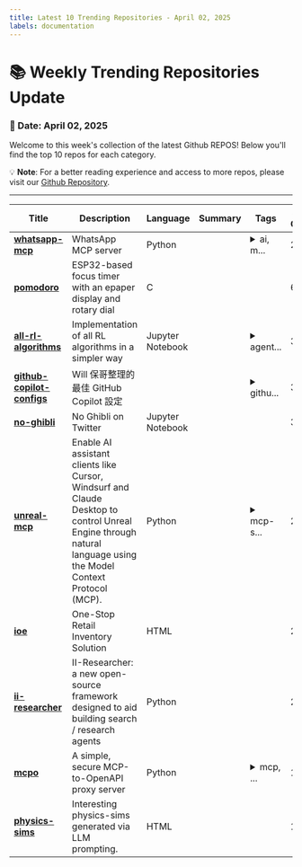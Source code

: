 ```yaml
---
title: Latest 10 Trending Repositories - April 02, 2025
labels: documentation
---
```

# 📚 Weekly Trending Repositories Update

### 📅 Date: April 02, 2025

Welcome to this week's collection of the latest Github REPOS! Below you'll find the top 10 repos for each category.

💡 **Note**: For a better reading experience and access to more repos, please visit our [Github Repository](https://github.com/marc-ko/daily-trending-repo).

---

| **Title** | **Description** | **Language** | **Summary** | **Tags** | **Stars Count** |
| --- | --- | --- | --- | --- | --- |
| **[whatsapp-mcp](https://github.com/lharries/whatsapp-mcp)** | WhatsApp MCP server | Python |  | <details><summary>ai, m...</summary><p>ai, mcp, whatsapp, whatsapp-api</p></details> | 2569 |
| **[pomodoro](https://github.com/Rukenshia/pomodoro)** | ESP32-based focus timer with an epaper display and rotary dial | C |  |  | 656 |
| **[all-rl-algorithms](https://github.com/FareedKhan-dev/all-rl-algorithms)** | Implementation of all RL algorithms in a simpler way | Jupyter Notebook |  | <details><summary>agent...</summary><p>agent, llm, openai, python, reinforcement-learning, rl</p></details> | 340 |
| **[github-copilot-configs](https://github.com/doggy8088/github-copilot-configs)** | Will 保哥整理的最佳 GitHub Copilot 設定 |  |  | <details><summary>githu...</summary><p>github-copilot, github-copilot-chat</p></details> | 324 |
| **[no-ghibli](https://github.com/faisalsayed10/no-ghibli)** | No Ghibli on Twitter | Jupyter Notebook |  |  | 312 |
| **[unreal-mcp](https://github.com/chongdashu/unreal-mcp)** | Enable AI assistant clients like Cursor, Windsurf and Claude Desktop to control Unreal Engine through natural language using the Model Context Protocol (MCP). | Python |  | <details><summary>mcp-s...</summary><p>mcp-server, unreal-engine-5</p></details> | 295 |
| **[ioe](https://github.com/zhtyyx/ioe)** | One-Stop Retail Inventory Solution | HTML |  |  | 242 |
| **[ii-researcher](https://github.com/Intelligent-Internet/ii-researcher)** | II-Researcher: a new open-source framework designed to aid building search / research agents | Python |  |  | 206 |
| **[mcpo](https://github.com/open-webui/mcpo)** | A simple, secure MCP-to-OpenAPI proxy server | Python |  | <details><summary>mcp, ...</summary><p>mcp, mcp-server, open-webui, openapi</p></details> | 181 |
| **[physics-sims](https://github.com/gemsjohn/physics-sims)** | Interesting physics-sims generated via LLM prompting. | HTML |  |  | 181 |


